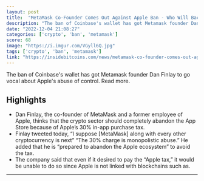 ```yaml
---
layout: post
title:  "MetaMask Co-Founder Comes Out Against Apple Ban - Who Will Back Down?"
description: "The ban of Coinbase's wallet has got Metamask founder Dan Finlay to go vocal about Apple's abuse of control. Read more."
date: "2022-12-04 21:08:27"
categories: ['crypto', 'ban', 'metamask']
score: 68
image: "https://i.imgur.com/VGyll6Q.jpg"
tags: ['crypto', 'ban', 'metamask']
link: "https://insidebitcoins.com/news/metamask-co-founder-comes-out-against-apple-ban-who-will-back-down"
---
```


The ban of Coinbase's wallet has got Metamask founder Dan Finlay to go vocal about Apple's abuse of control. Read more.

## Highlights

- Dan Finlay, the co-founder of MetaMask and a former employee of Apple, thinks that the crypto sector should completely abandon the App Store because of Apple’s 30% in-app purchase tax.
- Finlay tweeted today, “I suppose [MetaMask] along with every other cryptocurrency is next” “The 30% charge is monopolistic abuse.” He added that he is “prepared to abandon the Apple ecosystem” to avoid the tax.
- The company said that even if it desired to pay the “Apple tax,” it would be unable to do so since Apple is not linked with blockchains such as.

---
